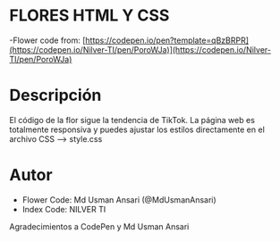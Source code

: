 # FLORES HTML Y CSS
-Flower code from: [https://codepen.io/pen?template=qBzBRPR](https://codepen.io/Nilver-TI/pen/PoroWJa)](https://codepen.io/Nilver-TI/pen/PoroWJa)

# Descripción
El código de la flor sigue la tendencia de TikTok. La página web es totalmente responsiva y puedes ajustar los estilos directamente en el archivo CSS --> style.css

# Autor
- Flower Code: Md Usman Ansari (@MdUsmanAnsari)
- Index Code: NILVER TI

Agradecimientos a CodePen y Md Usman Ansari
